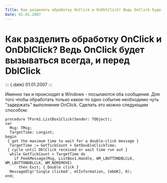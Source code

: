 ```yaml
---
Title: Как разделить обработку OnClick и OnDblClick? Ведь OnClick будет вызываться всегда, и перед DblClick
Date: 01.01.2007
---
```



Как разделить обработку OnClick и OnDblClick? Ведь OnClick будет вызываться всегда, и перед DblClick
====================================================================================================

::: {.date}
01.01.2007
:::

Именно так и происходит в Windows - посылаются оба сообщения. Для того
чтобы обработать только какое-то одно событие необходимо чуть
\"задержать\" выполнение OnClick. Сделать это можно следующим способом:

    procedure TForm1.ListBox1Click(Sender: TObject);
    var
      Msg: TMsg;
      TargetTime: Longint;
    begin
     { get the maximum time to wait for a double-click message }
      TargetTime := GetTickCount + GetDoubleClickTime;
     { cycle until DblClick received or wait time run out }
      while GetTickCount < TargetTime do
        if PeekMessage(Msg, ListBox1.Handle, WM_LBUTTONDBLCLK, WM_LBUTTONDBLCLK, WM_NOREMOVE)
          then Exit; { Double click }
      MessageDlg('Single clicked', mtInformation, [mbOK], 0);
    end;
